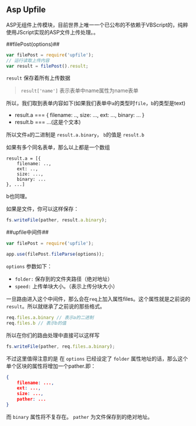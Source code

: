 ## Asp Upfile ##

ASP无组件上传模块，目前世界上唯一一个已公布的不依赖于VBScript的，纯粹使用JScript实现的ASP文件上传处理。。

##filePost(options)##

``` javascript
var filePost = require('upfile');
// 运行读取上传内容
var result = filePost().result;
```
`result` 保存着所有上传数据

> `result['name']` 表示表单中name属性为name表单

所以，我们取到表单内容如下(如果我们表单中`a`的类型时`file`，`b`的类型是text)

* result.a === { filename: .., size: ..., ext: ..., binary: ... }
* result.b === ...(这是个文本)

所以文件`a`的二进制是 `result.a.binary`， `b`的值是 `result.b`

如果有多个同名表单，那么以上都是一个数组

```
result.a = [{
	filename: ..,
	ext: ..,
	size: ...,
	binary: ...
}, ...]
```

b也同理。

如果是文件，你可以这样保存：

``` javascript
fs.writeFile(pather, result.a.binary);
```

##upfile中间件##

``` javascript
var filePost = require('upfile');

app.use(filePost.fileParse(options));
```

`options` 参数如下：

* `folder:` 保存到的文件夹路径（绝对地址）
* `speed:` 上传单块大小。（表示上传分块大小）

一旦路由进入这个中间件，那么会在`req`上加入属性files。这个属性就是之前说的`result`。所以就继承了之前说的那些格式。

``` javascript
req.files.a.binary // 表示a的二进制
req.files.b // 表示b的值
```

所以在你们的路由处理中直接可以这样写

``` javascript
fs.writeFile(pather, req.files.a.binary);
```

不过这里值得注意的是 在  `options` 已经设定了 `folder` 属性地址的话，那么这个单个区块的属性将增加一个pather.即：

``` json
{
	filename: ...,
	ext: ...,
	size: ...,
	pather: ...
}
```

而 `binary` 属性将不复存在。 `pather` 为文件保存到的绝对地址。

